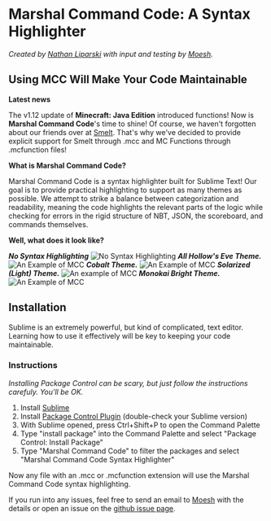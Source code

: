 # Marshal Command Code: A Syntax Highlighter

*Created by [Nathan Liparski](http://twitter.com/NateLipiarski) with input and testing by [Moesh](http://moesh.ca/about).*

## Using MCC Will Make Your Code Maintainable

__Latest news__

The v1.12 update of **Minecraft: Java Edition** introduced functions! Now is **Marshal Command Code**'s time to shine! Of course, we haven't forgotten about our friends over at [Smelt](http://smelt.gnasp.com). That's why we've decided to provide explicit support for Smelt through .mcc and MC Functions through .mcfunction files!

__What is Marshal Command Code?__

Marshal Command Code is a syntax highlighter built for Sublime Text! Our goal is to provide practical highlighting to support as many themes as possible. We attempt to strike a balance between categorization and readability, meaning the code highlights the relevant parts of the logic while checking for errors in the rigid structure of NBT, JSON, the scoreboard, and commands themselves.

__Well, what does it look like?__

***No Syntax Highlighting***
![No Syntax Highlighting](http://i.imgur.com/bIwktmC.png)
***All Hollow's Eve Theme.***
![An Example of MCC](http://i.imgur.com/IWRKmvx.png)
***Cobalt Theme.***
![An Example of MCC](http://i.imgur.com/nNyIvqv.png)
***Solarized (Light) Theme.***
![An example of MCC](http://i.imgur.com/Aq6fMMc.png)
***Monokai Bright Theme.***
![An Example of MCC](http://i.imgur.com/XzPCI2y.png)

## Installation

Sublime is an extremely powerful, but kind of complicated, text editor. Learning how to use it effectively will be key to keeping your code maintainable.

### Instructions

*Installing Package Control can be scary, but just follow the instructions carefuly. You'll be OK.*

1. Install [Sublime](https://www.sublimetext.com/)
2. Install [Package Control Plugin](https://packagecontrol.io/installation) (double-check your Sublime version)
3. With Sublime opened, press Ctrl+Shift+P to open the Command Palette
4. Type "install package" into the Command Palette and select "Package Control: Install Package"
5. Type "Marshal Command Code" to filter the packages and select "Marshal Command Code Syntax Highlighter"

Now any file with an .mcc or .mcfunction extension will use the Marshal Command Code syntax highlighting.

If you run into any issues, feel free to send an email to [Moesh](mailto:moesh@moesh.ca) with the details or open an issue on the [github issue page](https://github.com/42iscool42/MCC/issues).
